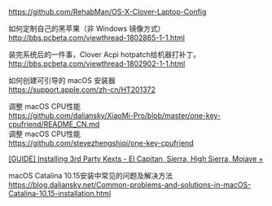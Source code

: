 https://github.com/RehabMan/OS-X-Clover-Laptop-Config  

如何定制自己的黑苹果（非 Windows 镜像方式）  
http://bbs.pcbeta.com/viewthread-1802865-1-1.html  

装完系统后的一件事，Clover Acpi hotpatch给机器打补丁。   
http://bbs.pcbeta.com/viewthread-1802902-1-1.html  

如何创建可引导的 macOS 安装器  
https://support.apple.com/zh-cn/HT201372  

调整 macOS CPU性能  
https://github.com/daliansky/XiaoMi-Pro/blob/master/one-key-cpufriend/README_CN.md  
调整 macOS CPU性能  
https://github.com/stevezhengshiqi/one-key-cpufriend  


[[GUIDE] Installing 3rd Party Kexts - El Capitan, Sierra, High Sierra, Mojave +](https://www.tonymacx86.com/threads/guide-installing-3rd-party-kexts-el-capitan-sierra-high-sierra-mojave.268964/)  


macOS Catalina 10.15安装中常见的问题及解决方法  
https://blog.daliansky.net/Common-problems-and-solutions-in-macOS-Catalina-10.15-installation.html  
